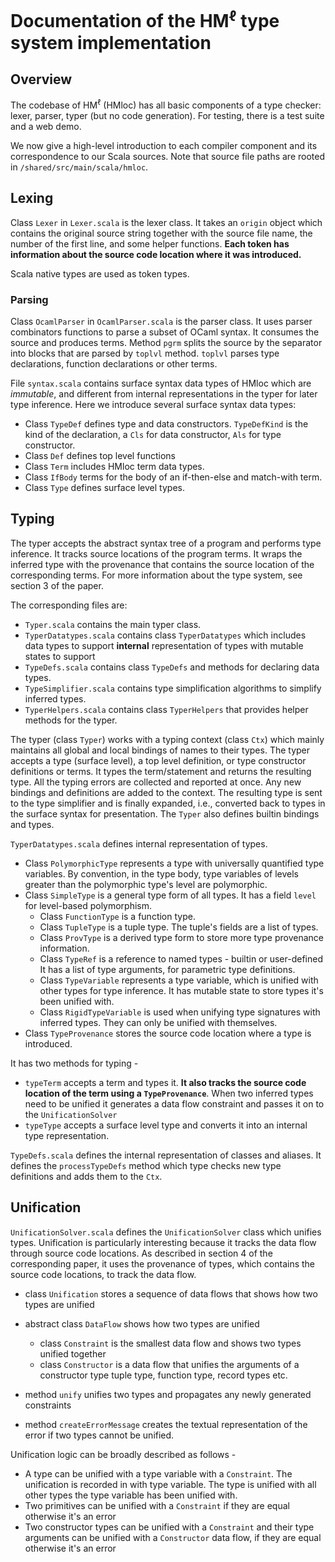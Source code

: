 # Documentation of the HM<sup>ℓ</sup> type system implementation

## Overview

The codebase of HM<sup>ℓ</sup> (HMloc) has all basic components
of a type checker: lexer, parser, typer (but no code generation).
For testing, there is a test suite and a web demo.

We now give a high-level introduction to each compiler component and its correspondence to
our Scala sources. Note that source file paths are rooted in `/shared/src/main/scala/hmloc`.

## Lexing

Class `Lexer` in `Lexer.scala` is the lexer class. It takes an `origin` object
which contains the original source string together with the source file name,
the number of the first line, and some helper functions. **Each token has information
about the source code location where it was introduced.**

Scala native types are used as token types.

### Parsing

Class `OcamlParser` in `OcamlParser.scala` is the parser class. It uses parser
combinators functions to parse a subset of OCaml syntax. It consumes the source
and produces terms. Method `pgrm` splits the source by the separator
into blocks that are parsed by `toplvl` method. `toplvl` parses type declarations,
function declarations or other terms.

File `syntax.scala` contains surface syntax data types of HMloc
which are *immutable*, and different from internal representations in the
typer for later type inference.  Here we introduce several surface syntax
data types:

- Class `TypeDef` defines type and data constructors. `TypeDefKind` is the kind of the
  declaration, a `Cls` for data constructor, `Als` for type constructor.
- Class `Def` defines top level functions
- Class `Term` includes HMloc term data types.
- Class `IfBody` terms for the body of an if-then-else and match-with term.
- Class `Type` defines surface level types.

## Typing

The typer accepts the abstract syntax tree of a program
and performs type inference. It tracks source locations of the program terms.
It wraps the inferred type with the provenance that contains the source location
of the corresponding terms.
For more information about the type system, see section 3 of the paper.

The corresponding files are:
- `Typer.scala` contains the main typer class.
- `TyperDatatypes.scala` contains class `TyperDatatypes` which includes data types
  to support **internal** representation of types with mutable states to support
- `TypeDefs.scala` contains class `TypeDefs` and methods for declaring data types.
- `TypeSimplifier.scala` contains type simplification algorithms to simplify inferred types.
- `TyperHelpers.scala` contains class `TyperHelpers` that provides helper methods
  for the typer.

The typer (class `Typer`) works with a typing context (class `Ctx`) which
mainly maintains all global and local bindings of names to their types.
The typer accepts a type (surface level), a top level definition, or type constructor
definitions or terms. It types the term/statement and returns the resulting type.
All the typing errors are collected and reported at once. Any new bindings
and definitions are added to the context. The resulting type
is sent to the type simplifier and is finally expanded, i.e., converted
back to types in the surface syntax for presentation.
The `Typer` also defines builtin bindings and types.

`TyperDatatypes.scala` defines internal representation of types.

- Class `PolymorphicType` represents a type with universally quantified type variables.
  By convention, in the type body, type variables of levels greater than
  the polymorphic type's level are polymorphic.
- Class `SimpleType` is a general type form of all types.
  It has a field `level` for level-based polymorphism.
  - Class `FunctionType` is a function type.
  - Class `TupleType` is a tuple type. The tuple's fields are a list of types.
  - Class `ProvType` is a derived type form to store more type provenance information.
  - Class `TypeRef` is a reference to named types - builtin or user-defined
    It has a list of type arguments, for parametric type definitions.
  - Class `TypeVariable` represents a type variable, which is unified with other types
    for type inference. It has mutable state to store types it's been unified with.
  - Class `RigidTypeVariable` is used when unifying type signatures with inferred
    types. They can only be unified with themselves.
- Class `TypeProvenance` stores the source code location where a type is introduced.

It has two methods for typing -
* `typeTerm` accepts a term and types it. **It also tracks the source code location
  of the term using a `TypeProvenance`**. When two inferred types need to be unified
  it generates a data flow constraint and passes it on to the `UnificationSolver`
* `typeType` accepts a surface level type and converts it into an internal type
  representation.

`TypeDefs.scala` defines the internal representation of classes and aliases. It
defines the `processTypeDefs` method which type checks new type definitions and
adds them to the `Ctx`.

## Unification

`UnificationSolver.scala` defines the `UnificationSolver` class which unifies types.
Unification is particularly interesting because it tracks the data flow through
source code locations. As described in section 4 of the corresponding paper, it uses
the provenance of types, which contains the source code locations,
to track the data flow.

- class `Unification` stores a sequence of data flows that shows how two types are unified
- abstract class `DataFlow` shows how two types are unified
  - class `Constraint` is the smallest data flow and shows two types unified together
  - class `Constructor` is a data flow that unifies the arguments of a constructor type
    tuple type, function type, record types etc.

- method `unify` unifies two types and propagates any newly generated constraints
- method `createErrorMessage` creates the textual representation of the error if
  two types cannot be unified.

Unification logic can be broadly described as follows -
- A type can be unified with a type variable with a `Constraint`. The unification
  is recorded in with type variable. The type is unified with all other types
  the type variable has been unified with.
- Two primitives can be unified with a `Constraint` if they are equal otherwise it's an error
- Two constructor types can be unified with a `Constraint` and their type arguments
  can be unified with a `Constructor` data flow, if they are equal otherwise it's an error
